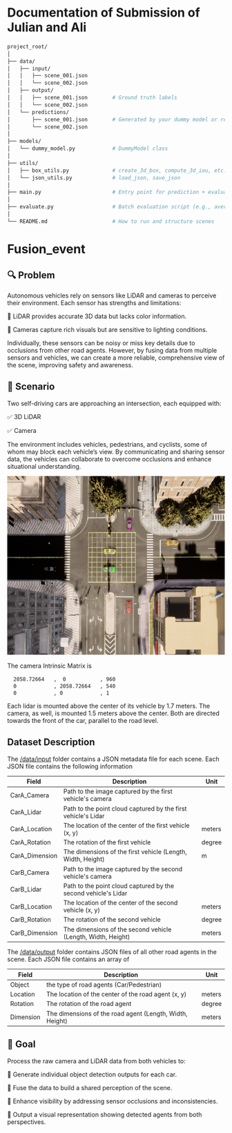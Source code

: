 # Documentation of Submission of Julian and Ali

```bash
project_root/
│
├── data/
│   ├── input/
│   │   ├── scene_001.json
│   │   └── scene_002.json
│   ├── output/
│   │   ├── scene_001.json        # Ground truth labels
│   │   └── scene_002.json
│   └── predictions/
│       ├── scene_001.json        # Generated by your dummy model or real model
│       └── scene_002.json
│
├── models/
│   └── dummy_model.py            # DummyModel class
│
├── utils/
│   ├── box_utils.py              # create_3d_box, compute_3d_iou, etc.
│   └── json_utils.py             # load_json, save_json
│
├── main.py                       # Entry point for prediction + evaluation + visualization
│
├── evaluate.py                   # Batch evaluation script (e.g., average IOU over all scenes)
│
└── README.md                     # How to run and structure scenes
```


# Fusion_event


## 🔍 Problem

Autonomous vehicles rely on sensors like LiDAR and cameras to perceive their environment. Each sensor has strengths and limitations:

🔹 LiDAR provides accurate 3D data but lacks color information.

🔹 Cameras capture rich visuals but are sensitive to lighting conditions.


Individually, these sensors can be noisy or miss key details due to occlusions from other road agents. However, by fusing data from multiple sensors and vehicles, we can create a more reliable, comprehensive view of the scene, improving safety and awareness.

## 🚦 Scenario

Two self-driving cars are approaching an intersection, each equipped with:


✅ 3D LiDAR

✅ Camera

The environment includes vehicles, pedestrians, and cyclists, some of whom may block each vehicle’s view. By communicating and sharing sensor data, the vehicles can collaborate to overcome occlusions and enhance situational understanding.

![scene](/images/scene.png)

The camera Intrinsic Matrix is
``` 
  2058.72664   ,  0           , 960
  0            , 2058.72664   , 540
  0            , 0            , 1
```

Each lidar is mounted above the center of its vehicle by 1.7 meters. The camera, as well, is mounted 1.5 meters above the center. Both are directed towards the front of the car, parallel to the road level.

## Dataset Description

The [/data/input](/data/input) folder contains a JSON metadata file for each scene. Each JSON file contains the following information

| Field | Description | Unit |
| --- | --- | --- |
| CarA_Camera | Path to the image captured by the first vehicle's camera |  |
| CarA_Lidar | Path to the point cloud captured by the first vehicle's Lidar|  |
| CarA_Location | The location of the center of the first vehicle (x, y) | meters |
| CarA_Rotation | The rotation of the first vehicle | degree |
| CarA_Dimension | The dimensions of the first vehicle (Length, Width, Height) | m |
| CarB_Camera | Path to the image captured by the second vehicle's camera |  |
| CarB_Lidar | Path to the point cloud captured by the second vehicle's Lidar|  |
| CarB_Location | The location of the center of the second vehicle (x, y) | meters |
| CarB_Rotation | The rotation of the second vehicle | degree |
| CarB_Dimension | The dimensions of the second vehicle (Length, Width, Height) | meters |

The [/data/output](/data/output) folder contains JSON files of all other road agents in the scene. Each JSON file contains an array of 

| Field | Description | Unit |
| --- | --- | --- |
| Object | the type of road agents (Car/Pedestrian) |  |
| Location | The location of the center of the road agent (x, y) | meters |
| Rotation | The rotation of the road agent | degree |
| Dimension | The dimensions of the road agent (Length, Width, Height) | meters |

  ## 🎯 Goal

Process the raw camera and LiDAR data from both vehicles to:


🔹 Generate individual object detection outputs for each car.

🔹 Fuse the data to build a shared perception of the scene.

🔹 Enhance visibility by addressing sensor occlusions and inconsistencies.

🔹 Output a visual representation showing detected agents from both perspectives.
